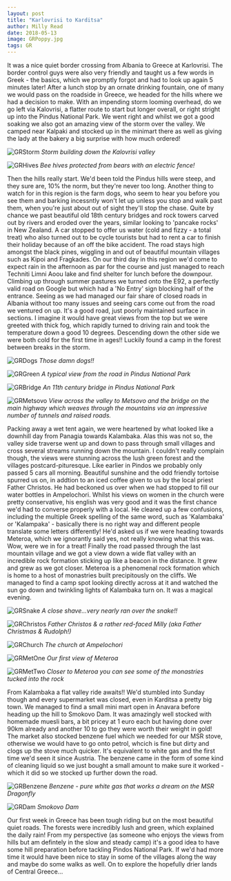 ```yaml
---
layout: post
title: "Karlovrisi to Karditsa"
author: Milly Read
date: 2018-05-13
image: GRPoppy.jpg
tags: GR
---
```


It was a nice quiet border crossing from Albania to Greece at Karlovrisi. The border control guys were also very friendly and taught us a few words in Greek - the basics, which we promptly forgot and had to look up again 5 minutes later! After a lunch stop by an ornate drinking fountain, one of many we would pass on the roadside in Greece, we headed for the hills where we had a decision to make. With an impending storm looming overhead, do we go left via Kalovrisi, a flatter route to start but longer overall, or right stright up into the Pindus National Park. We went right and whilst we got a good soaking we also got an amazing view of the storm over the valley. We camped near Kalpaki and stocked up in the minimart there as well as giving the lady at the bakery a big surprise with how much ordered!

![GRStorm](assets/img/GRStorm.jpg) *Storm building down the Kalovrisi valley* 

![GRHives](assets/img/GRHives.jpg) *Bee hives protected from bears with an electric fence!* 

Then the hills really start. We'd been told the Pindus hills were steep, and they sure are, 10% the norm, but they're never too long. Another thing to watch for in this region is the farm dogs, who seem to hear you before you see them and barking incessntly won't let up unless you stop and walk past them, when you're just about out of sight they'll stop the chase. Quite by chance we past beautiful old 18th century bridges and rock towers carved out by rivers and eroded over the years, similar looking to 'pancake rocks' in New Zealand. A car stopped to offer us water (cold and fizzy - a total treat) who also turned out to be cycle tourists but had to rent a car to finish their holiday because of an off the bike accident. The road stays high amongst the black pines, wiggling in and out of beautiful mountain villages such as Kipoi and Fragkades. On our third day in this region we'd come to expect rain in the afternoon as par for the course and just managed to reach Techniti Limni Aoou lake and find shelter for lunch before the downpour. Climbing up through summer pastures we turned onto the E92, a perfectly valid road on Google but which had a 'No Entry' sign blocking half of the entrance. Seeing as we had managed our fair share of closed roads in Albania without too many issues and seeing cars come out from the road we ventured on up. It's a good road, just poorly maintained surface in sections. I imagine it would have great views from the top but we were greeted with thick fog, which rapidly turned to driving rain and took the temperature down a good 10 degrees. Descending down the other side we were both cold for the first time in ages!! Luckily found a camp in the forest between breaks in the storm.

![GRDogs](assets/img/GRDogs.jpg) *Those damn dogs!!* 

![GRGreen](assets/img/GRGreen.JPG) *A typical view from the road in Pindus National Park* 

![GRBridge](assets/img/GRBridge.jpg) *An 11th century bridge in Pindus National Park* 

![GRMetsovo](assets/img/GRMetsovo.JPG) *View across the valley to Metsovo and the bridge on the main highway which weaves through the mountains via an impressive number of tunnels and raised roads.*

Packing away a wet tent again, we were heartened by what looked like a downhill day from Panagia towards Kalambaka. Alas this was not so, the valley side traverse went up and down to pass through small villages and cross several streams running down the mountain. I couldn't really complain though, the views were stunning across the lush green forest and the villages postcard-pituresque. Like earlier in Pindos we probably only passed 5 cars all morning. Beautiful sunshine and the odd friendly tortoise spurred us on, in addtion to an iced coffee given to us by the local priest Father Christos. He had beckoned us over when we had stopped to fill our water bottles in Ampelochori. Whilst his views on women in the church were pretty conservative, his english was very good and it was the first chance we'd had to converse properly with a local. He cleared up a few confusions, including the multiple Greek spelling of the same word, such as 'Kalambaka' or 'Kalampaka' - basically there is no right way and different people translate some letters differently! He'd asked us if we were heading towards Meteroa, which we ignorantly said yes, not really knowing what this was. Wow, were we in for a treat! Finally the road passed through the last mountain village and we got a view down a wide flat valley with an incredible rock formation sticking up like a beacon in the distance. It grew and grew as we got closer. Meteroa is a phenomenal rock formation which is home to a host of monastries built precipitously on the cliffs. We managed to find a camp spot looking directly across at it and watched the sun go down and twinkling lights of Kalambaka turn on. It was a magical evening.

![GRSnake](assets/img/GRSnake.JPG) *A close shave...very nearly ran over the snake!!* 

![GRChristos](assets/img/GRChristos.jpg) *Father Christos & a rather red-faced Milly (aka Father Christmas & Rudolph!)* 

![GRChurch](assets/img/GRChurch.jpg) *The church at Ampelochori* 

![GRMetOne](assets/img/GRMetOne.JPG) *Our first view of Meteroa* 

![GRMetTwo](assets/img/GRMetTwo.JPG) *Closer to Meteroa you can see some of the monastries tucked into the rock*

From Kalambaka a flat valley ride awaits!! We'd stumbled into Sunday though and every supermarket was closed, even in Karditsa a pretty big town. We managed to find a small mini mart open in Anavara before heading up the hill to Smokovo Dam. It was amazingly well stocked with homemade muesli bars, a bit pricey at 1 euro each but having done over 90km already and another 10 to go they were worth their weight in gold! The market also stocked benzene fuel which we needed for our MSR stove, otherwise we would have to go onto petrol, whcich is fine but dirty and clogs up the stove much quicker. It's equivalent to white gas and the first time we'd seen it since Austria. The benzene came in the form of some kind of cleaning liquid so we just bought a small amount to make sure it worked - which it did so we stocked up further down the road.

![GRBenzene](assets/img/GRBenzene.jpg) *Benzene - pure white gas that works a dream on the MSR Dragonfly* 

![GRDam](assets/img/GRDam.jpg) *Smokovo Dam* 

Our first week in Greece has been tough riding but on the most beautiful quiet roads. The forests were incredibly lush and green, which explained the daily rain! From my perspective (as someone who enjoys the views from hills but am defintely in the slow and steady camp) it's a good idea to have some hill preparation before tackling Pindos National Park. If we'd had more time it would have been nice to stay in some of the villages along the way and maybe do some walks as well. On to explore the hopefully drier lands of Central Greece...

